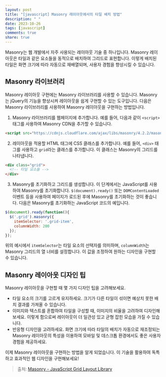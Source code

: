 ```yaml
---
layout: post
title: "[javascript] Masonry 레이아웃에서의 타일 배치 방법"
description: " "
date: 2023-10-26
tags: [javascript]
comments: true
share: true
---
```


Masonry는 웹 개발에서 자주 사용되는 레이아웃 기술 중 하나입니다. Masonry 레이아웃은 타일과 같은 요소들을 동적으로 배치하여 그리드로 표현합니다. 이렇게 배치된 타일은 화면 크기에 따라 자동으로 재배열되며, 사용자 경험을 향상시킬 수 있습니다.

## Masonry 라이브러리

Masonry 레이아웃 구현에는 Masonry 라이브러리를 사용할 수 있습니다. Masonry는 jQuery의 기능을 향상시켜 레이아웃을 쉽게 구현할 수 있는 도구입니다. 다음은 Masonry 라이브러리를 사용하여 Masonry 레이아웃을 구현하는 방법입니다.

1. Masonry 라이브러리를 웹페이지에 추가합니다. 예를 들어, 다음과 같이 `<script>` 태그를 사용하여 Masonry CDN을 추가할 수 있습니다.

```html
<script src="https://cdnjs.cloudflare.com/ajax/libs/masonry/4.2.2/masonry.pkgd.min.js"></script>
```

2. 레이아웃을 적용할 HTML 태그에 CSS 클래스를 추가합니다. 예를 들어, `<div>` 태그를 사용하고 `grid`라는 클래스를 추가합니다. 이 클래스는 Masonry의 그리드를 나타냅니다.

```html
<div class="grid">
  <!-- 타일 요소들 -->
</div>
```

3. Masonry를 초기화하고 그리드를 생성합니다. 이 단계에서는 JavaScript를 사용하여 Masonry를 초기화합니다. `$(document).ready()` 또는 `DOMContentLoaded` 이벤트 등을 사용하여 페이지가 로드된 후에 Masonry를 초기화하는 것이 좋습니다. 다음은 Masonry를 초기화하는 JavaScript 코드의 예입니다.

```javascript
$(document).ready(function(){
  $('.grid').masonry({
    itemSelector: '.grid-item',
    columnWidth: 200
  });
});
```

위의 예시에서 `itemSelector`는 타일 요소의 선택자를 의미하며, `columnWidth`는 Masonry 그리드의 열 너비를 설정합니다. 이 값을 조정하여 원하는 디자인을 구현할 수 있습니다.

## Masonry 레이아웃 디자인 팁

Masonry 레이아웃을 구현할 때 몇 가지 디자인 팁을 고려해보세요.

- 타일 요소의 크기를 고르게 유지하세요. 크기가 다른 타일이 섞이면 예상치 못한 배치 결과를 가져올 수 있습니다.
- 이미지와 텍스트를 혼합하여 타일을 구성할 때, 이미지의 비율을 고려하여 디자인해보세요. 이렇게 함으로써 레이아웃이 더 일관성 있고 균형 잡힌 모습을 가질 수 있습니다.
- 반응형 디자인을 고려하세요. 화면 크기에 따라 타일의 배치가 자동으로 재조정되는 Masonry 레이아웃의 특성을 이용하여 모바일 및 데스크톱 환경에서도 좋은 사용자 경험을 제공하세요.

이제 Masonry 레이아웃을 구현하는 방법을 알게 되었습니다. 이 기술을 활용하여 독특하고 효과적인 웹 디자인을 구현해보세요!

> 출처: [Masonry - JavaScript Grid Layout Library](https://masonry.desandro.com/)